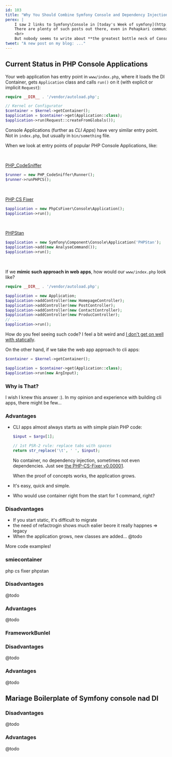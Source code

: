 ```yaml
---
id: 103
title: "Why You Should Combine Symfony Console and Dependency Injection"
perex: |
    I saw 2 links to Symfony\Console in [today's Week of symfony](http://symfony.com/blog/a-week-of-symfony-592-30-april-6-may-2018) (what a time reference, huh?).
    There are plenty of such posts out there, even in Pehapkari community blog: [Best Practice for Symfony Console in Nette](https://pehapkari.cz/blog/2017/06/02/best-practice-for-symfony-console-in-nette/) or [Symfony Console from the Scratch](https://pehapkari.cz/blog/2017/01/05/symfony-console-from-scratch/).     
    <br>
    But nobody seems to write about **the greatest bottle neck of Console applications - static cancer**. Why is that? 
tweet: "A new post on my blog: ..."
---
```


## Current Status in PHP Console Applications

Your web application has entry point in `www/index.php`, where it loads the DI Container, gets `Application` class and calls `run()` on it (with explicit or implicit `Request`):

```php
require __DIR__ . '/vendor/autoload.php';

// Kernel or Configurator
$container = $kernel->getContainer();
$application = $container->get(Application::class);
$application->run(Request::createFromGlobals());
```

Console Applications (further as *CLI Apps*) have very similar entry point. Not in `index.php`, but usually in `bin/something` file. 
 
When we look at entry points of popular PHP Console Applications, like:

<br>

[PHP_CodeSniffer](https://github.com/squizlabs/PHP_CodeSniffer/blob/master/bin/phpcs)

```php
$runner = new PHP_CodeSniffer\Runner();
$runner->runPHPCS();
```

<br>

[PHP CS Fixer](https://github.com/FriendsOfPHP/PHP-CS-Fixer/blob/master/php-cs-fixer)

```php
$application = new PhpCsFixer\Console\Application();
$application->run();
```

<br>

[PHPStan](https://github.com/phpstan/phpstan/blob/master/bin/phpstan)

```php
$application = new Symfony\Component\Console\Application('PHPStan');
$application->add(new AnalyseCommand());
$application->run();
```

<br>

If we **mimic such approach in web apps**, how would our `www/index.php` look like?
 
```php
require __DIR__ . '/vendor/autoload.php';

$application = new Application;
$application->addController(new HomepageController);
$application->addController(new PostController);
$application->addController(new ContactController);
$application->addController(new ProducController);
// ...
$application->run();
```

How do you feel seeing such code? I feel a bit weird and [I don't get on well with statically](/blog/2018/04/26/how-i-got-into-static-trap-and-made-fool-of-myself/).


On the other hand, if we take the web app approach to cli apps:

```php
$container = $kernel->getContainer();

$application = $container->get(Application::class);
$application->run(new ArgInput);
```

### Why is That?

I wish I knew this answer :). In my opinion and experience with building cli apps, there might be few... 

   
### <em class="fa fa-fw fa-lg fa-check text-success"></em> Advantages

- CLI apps almost always starts as with simple plain PHP code:

    ```php
    $input = $argv[1];
    
    // 1st PSR-2 rule: replace tabs with spaces
    return str_replace('\t', ' ', $input);
    ```

    No container, no dependency injection, sometimes not even dependencies. Just see [the PHP-CS-Fixer v0.00001](https://gist.github.com/fabpot/3f25555dce956accd4dd).

    When the proof of concepts works, the application grows.

- It's easy, quick and simple.
- Who would use container right from the start for 1 command, right?


### <em class="fa fa-fw fa-lg fa-times text-danger"></em> Disadvantages

- If you start static, it's difficult to migrate
- the need of refactrogin shows much ealier beore it really happnes => legacy
- When the application grows, new classes are added... @todo



More code examples!



### smiecontainer

php cs fixer
phpstan


### <em class="fa fa-fw fa-lg fa-times text-danger"></em> Disadvantages
@todo
### <em class="fa fa-fw fa-lg fa-check text-success"></em> Advantages
@todo



### FrameworkBunlel

### <em class="fa fa-fw fa-lg fa-times text-danger"></em> Disadvantages
@todo
### <em class="fa fa-fw fa-lg fa-check text-success"></em> Advantages
@todo



## Mariage Boilerplate of Symfony console nad DI


### <em class="fa fa-fw fa-lg fa-times text-danger"></em> Disadvantages
@todo
### <em class="fa fa-fw fa-lg fa-check text-success"></em> Advantages
@todo



